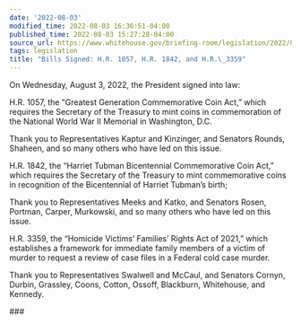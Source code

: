 ```yaml
---
date: '2022-08-03'
modified_time: 2022-08-03 16:36:51-04:00
published_time: 2022-08-03 15:27:28-04:00
source_url: https://www.whitehouse.gov/briefing-room/legislation/2022/08/03/bills-signed-h-r-1057-h-r-184-and-h-r-3359/
tags: legislation
title: "Bills Signed: H.R. 1057, H.R. 1842, and H.R.\_3359"
---
```

 
On Wednesday, August 3, 2022, the President signed into law:

H.R. 1057, the “Greatest Generation Commemorative Coin Act,” which
requires the Secretary of the Treasury to mint coins in commemoration of
the National World War II Memorial in Washington, D.C.  
  
Thank you to Representatives Kaptur and Kinzinger, and Senators Rounds,
Shaheen, and so many others who have led on this issue.

H.R. 1842, the “Harriet Tubman Bicentennial Commemorative Coin Act,”
which requires the Secretary of the Treasury to mint commemorative coins
in recognition of the Bicentennial of Harriet Tubman’s birth;  
  
Thank you to Representatives Meeks and Katko, and Senators Rosen,
Portman, Carper, Murkowski, and so many others who have led on this
issue.

H.R. 3359, the “Homicide Victims’ Families’ Rights Act of 2021,” which
establishes a framework for immediate family members of a victim of
murder to request a review of case files in a Federal cold case
murder.  
  
Thank you to Representatives Swalwell and McCaul, and Senators Cornyn,
Durbin, Grassley, Coons, Cotton, Ossoff, Blackburn, Whitehouse, and
Kennedy.

\###

